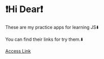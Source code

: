 <h1>❗Hi Dear❗</h1>
<p>These are my practice apps for learning JS⬇️</p>
<p>You can find their links for try them.⬇️</p>
<a href="https://emreozkaya-jsexercises.netlify.app/">Access Link</a>
